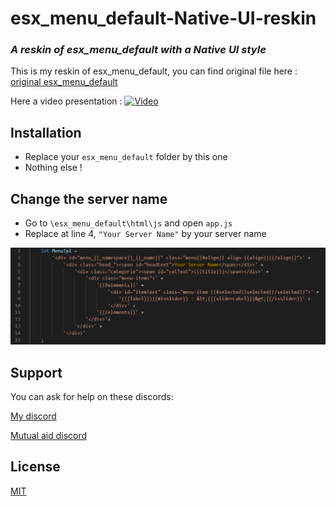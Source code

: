 # esx_menu_default-Native-UI-reskin
### *A reskin of esx_menu_default with a Native UI style*

This is my reskin of esx_menu_default, you can find original file here : [original esx_menu_default](https://github.com/ESX-Org/esx_menu_default) 

Here a video presentation :
[![Video](/backmenu.PNG)](https://youtu.be/QcXjGRKm5B0)
  
## Installation
- Replace your `esx_menu_default` folder by this one
- Nothing else !

## Change the server name
- Go to `\esx_menu_default\html\js` and open `app.js`
- Replace at line 4, `"Your Server Name"` by your server name

![Change Server Name](/servername.PNG)

## Support

You can ask for help on these discords:

[My discord](https://discord.gg/hEhcEE4)

[Mutual aid discord](https://discord.gg/EzwYgdV)

## License
[MIT](https://choosealicense.com/licenses/mit/)
